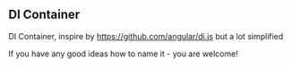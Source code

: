 ## DI Container

DI Container, inspire by https://github.com/angular/di.js but a lot simplified

If you have any good ideas how to name it - you are welcome!
